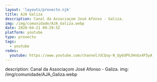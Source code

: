 ```yaml
---
layout: 'layouts/proxecto.njk'
title: AJA Galiza
description: Canal da Associaçom José Afonso - Galiza.
img: /img/comunidade/AJA_Galiza.webp
date: 2020-04-21 09:29:52
platform: youtube
type: proxecto
tags:
  - youtube
redes:
  youtube: https://www.youtube.com/channel/UCQvp-N_Qy6dPhJHnGx4F5yA
---
```

description: Canal da Associaçom José Afonso - Galiza.
img: /img/comunidade/AJA_Galiza.webp
